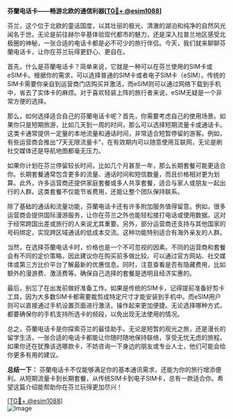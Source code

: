 **芬蘭电话卡——畅游北欧的通信利器[[TG💪+ @esim1088](https://t.me/s/esim1088)]**

芬兰，这个位于北欧的童话国度，以其壮丽的极光、清澈的湖泊和纯净的自然风光闻名于世。无论是前往赫尔辛基体验现代都市的魅力，还是深入拉普兰地区感受北极圈的神秘，一张合适的电话卡都是必不可少的旅行伴侣。今天，我们就来聊聊芬蘭电话卡，让你在芬兰玩得更舒心、更自在。

首先，什么是芬蘭电话卡？简单来说，它就是一种可以在芬兰使用的SIM卡或eSIM卡。根据你的需求，可以选择普通的SIM卡或者电子SIM卡（eSIM）。传统的SIM卡需要你亲自到运营商门店购买并激活，而eSIM则可以通过网络下载到手机中，省去了实体卡的麻烦。对于喜欢轻装上阵的旅行者来说，eSIM无疑是一个非常方便的选择。

那么，如何选择适合自己的芬蘭电话卡呢？首先，你需要考虑自己的使用场景。如果你只是短期旅游，比如几天到一周的时间，那么可以选择短期流量卡或通话卡。这类卡通常提供一定量的本地流量和通话时间，非常适合短暂停留的游客。例如，有些运营商会推出“7天无限流量卡”，在有效期内可以随意使用互联网，无论是刷社交媒体还是导航地图都毫无压力。

如果你计划在芬兰停留较长时间，比如几个月甚至一年，那么长期套餐可能更适合你。长期套餐通常包含更多的流量、通话时间和短信数量，而且价格相对更为划算。此外，许多运营商还提供家庭套餐或多人共享套餐，适合与家人或朋友一起出行的人群。这类套餐不仅能节省费用，还能让整个团队保持联系。

除了基础的通话和流量功能，芬蘭电话卡还有许多附加服务值得留意。例如，很多运营商会提供国际漫游服务，让你在芬兰之外也能轻松接打电话或使用数据。这对于经常跨国出差或旅行的人来说尤其重要。另外，部分运营商还支持与其他国家的号码绑定，实现跨区域通话的低成本交流。这种功能特别适合有海外亲友的人群。

当然，在选择芬蘭电话卡时，价格也是一个不可忽视的因素。不同的运营商和套餐会有不同的定价策略，因此建议你在购买前多做比较。可以通过官方网站、社交媒体或第三方比价平台了解最新的优惠信息。同时，注意查看是否有隐藏费用，比如额外的漫游费、激活费等。确保自己选择的套餐是透明且经济实惠的。

最后，别忘了在出发前做好准备工作。如果是传统的SIM卡，记得提前准备好剪卡工具，因为大多数SIM卡都需要裁剪成特定尺寸才能安装到手机中。而eSIM用户则可以直接通过手机设置页面进行激活，操作起来更加便捷。无论选择哪种方式，都要确保你的手机支持所选卡的频段，以免出现无法使用的情况。

总之，芬蘭电话卡是你探索芬兰的最佳助手。无论是短暂的观光之旅，还是漫长的留学生活，一张合适的电话卡都能让你随时随地保持联络，享受无忧无虑的旅程。如果你还在犹豫该选哪款卡，不妨咨询一下身边的朋友或专业人士，他们可能会给你更多有用的建议。

**总结一下：** 芬蘭电话卡不仅能够满足你的基本通讯需求，还能为你的旅行增添便利。从短期流量卡到长期套餐，从传统SIM卡到电子SIM卡，总有一款适合你。希望这篇介绍能帮助你在芬兰玩得更加尽兴！

[[TG💪+ @esim1088](https://t.me/s/esim1088)]  
![Image](https://i.postimg.cc/4NQfJmqS/Snipaste-2025-05-13-00-14-12.png)